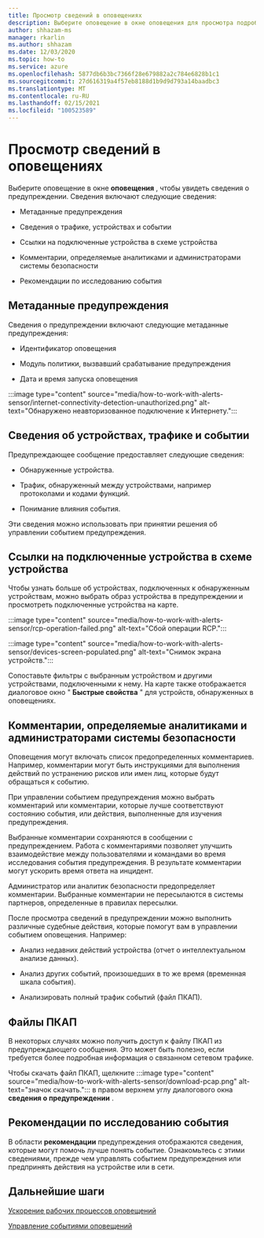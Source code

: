 ```yaml
---
title: Просмотр сведений в оповещениях
description: Выберите оповещение в окне оповещения для просмотра подробных сведений.
author: shhazam-ms
manager: rkarlin
ms.author: shhazam
ms.date: 12/03/2020
ms.topic: how-to
ms.service: azure
ms.openlocfilehash: 5877db6b3bc7366f28e679882a2c784e6828b1c1
ms.sourcegitcommit: 27d616319a4f57eb8188d1b9d9d793a14baadbc3
ms.translationtype: MT
ms.contentlocale: ru-RU
ms.lasthandoff: 02/15/2021
ms.locfileid: "100523589"
---
```

# <a name="view-information-in-alerts"></a>Просмотр сведений в оповещениях

Выберите оповещение в окне **оповещения** , чтобы увидеть сведения о предупреждении. Сведения включают следующие сведения:

- Метаданные предупреждения

- Сведения о трафике, устройствах и событии

- Ссылки на подключенные устройства в схеме устройства

- Комментарии, определяемые аналитиками и администраторами системы безопасности

- Рекомендации по исследованию события

## <a name="alert-metadata"></a>Метаданные предупреждения

Сведения о предупреждении включают следующие метаданные предупреждения:

  - Идентификатор оповещения

  - Модуль политики, вызвавший срабатывание предупреждения

  - Дата и время запуска оповещения

:::image type="content" source="media/how-to-work-with-alerts-sensor/internet-connectivity-detection-unauthorized.png" alt-text="Обнаружено неавторизованное подключение к Интернету.":::

## <a name="information-about-devices-traffic-and-the-event"></a>Сведения об устройствах, трафике и событии

Предупреждающее сообщение предоставляет следующие сведения:

  - Обнаруженные устройства.

  - Трафик, обнаруженный между устройствами, например протоколами и кодами функций.

  - Понимание влияния события.

Эти сведения можно использовать при принятии решения об управлении событием предупреждения.

## <a name="links-to-connected-devices-in-the-device-map"></a>Ссылки на подключенные устройства в схеме устройства

Чтобы узнать больше об устройствах, подключенных к обнаруженным устройствам, можно выбрать образ устройства в предупреждении и просмотреть подключенные устройства на карте.

:::image type="content" source="media/how-to-work-with-alerts-sensor/rcp-operation-failed.png" alt-text="Сбой операции RCP.":::

:::image type="content" source="media/how-to-work-with-alerts-sensor/devices-screen-populated.png" alt-text="Снимок экрана устройств.":::

Сопоставьте фильтры с выбранным устройством и другими устройствами, подключенными к нему. На карте также отображается диалоговое окно " **Быстрые свойства** " для устройств, обнаруженных в оповещениях.

## <a name="comments-defined-by-security-analysts-and-administrators"></a>Комментарии, определяемые аналитиками и администраторами системы безопасности 

Оповещения могут включать список предопределенных комментариев. Например, комментарии могут быть инструкциями для выполнения действий по устранению рисков или имен лиц, которые будут обращаться к событию.

При управлении событием предупреждения можно выбрать комментарий или комментарии, которые лучше соответствуют состоянию события, или действия, выполненные для изучения предупреждения.

Выбранные комментарии сохраняются в сообщении с предупреждением. Работа с комментариями позволяет улучшить взаимодействие между пользователями и командами во время исследования события предупреждения. В результате комментарии могут ускорить время ответа на инцидент.

Администратор или аналитик безопасности предопределяет комментарии. Выбранные комментарии не пересылаются в системы партнеров, определенные в правилах пересылки.

После просмотра сведений в предупреждении можно выполнить различные судебные действия, которые помогут вам в управлении событием оповещения. Например:

- Анализ недавних действий устройства (отчет о интеллектуальном анализе данных). 

- Анализ других событий, произошедших в то же время (временная шкала события). 

- Анализировать полный трафик событий (файл ПКАП).

## <a name="pcap-files"></a>Файлы ПКАП

В некоторых случаях можно получить доступ к файлу ПКАП из предупреждающего сообщения. Это может быть полезно, если требуется более подробная информация о связанном сетевом трафике.

Чтобы скачать файл ПКАП, щелкните :::image type="content" source="media/how-to-work-with-alerts-sensor/download-pcap.png" alt-text="значок скачать."::: в правом верхнем углу диалогового окна **сведения о предупреждении** .

## <a name="recommendations-for-investigating-an-event"></a>Рекомендации по исследованию события 

В области **рекомендации** предупреждения отображаются сведения, которые могут помочь лучше понять событие. Ознакомьтесь с этими сведениями, прежде чем управлять событием предупреждения или предпринять действия на устройстве или в сети.

## <a name="next-steps"></a>Дальнейшие шаги

[Ускорение рабочих процессов оповещений](how-to-accelerate-alert-incident-response.md)

[Управление событиями оповещений](how-to-manage-the-alert-event.md)
